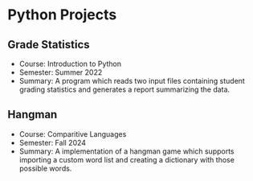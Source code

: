 # Python Projects

## Grade Statistics

- Course: Introduction to Python
- Semester: Summer 2022
- Summary: A program which reads two input files containing student grading statistics and generates a report summarizing the data.

## Hangman

- Course: Comparitive Languages
- Semester: Fall 2024
- Summary: A implementation of a hangman game which supports importing a custom word list and creating a dictionary with those possible words.
